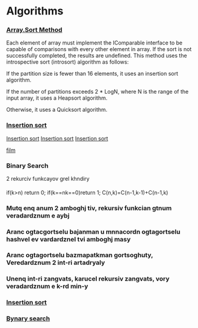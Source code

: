# Algorithms

### [Array.Sort Method](https://msdn.microsoft.com/en-us/library/6tf1f0bc(v=vs.110).aspx)
Each element of array must implement the IComparable interface to be capable of comparisons with every other element in array.
If the sort is not successfully completed, the results are undefined.
This method uses the introspective sort (introsort) algorithm as follows:

If the partition size is fewer than 16 elements, it uses an insertion sort algorithm.

If the number of partitions exceeds 2 * LogN, where N is the range of the input array, it uses a Heapsort algorithm.

Otherwise, it uses a Quicksort algorithm.


### [Insertion sort](https://www.khanacademy.org/computing/computer-science/algorithms/insertion-sort/a/insertion-sort)
[Insertion sort](http://interactivepython.org/runestone/static/pythonds/SortSearch/TheInsertionSort.html)
[Insertion sort](https://ru.wikipedia.org/wiki/%D0%A1%D0%BE%D1%80%D1%82%D0%B8%D1%80%D0%BE%D0%B2%D0%BA%D0%B0_%D0%B2%D1%81%D1%82%D0%B0%D0%B2%D0%BA%D0%B0%D0%BC%D0%B8)
[Insertion sort](https://www.tutorialspoint.com/data_structures_algorithms/insertion_sort_algorithm.htm)



[film](https://voriginale.tv/video/the-intern/)




### Binary Search


2 rekurciv funkcayov grel khndiry



#### 
if(k>n) return 0;
if(k==nk==0)return 1;
C(n,k)=C(n-1,k-1)+C(n-1,k)


### Mutq enq anum 2 amboghj tiv, rekursiv funkcian gtnum veradardznum e aybj

### Aranc ogtacgortselu bajanman u mnnacordn ogtagortselu hashvel ev vardardznel tvi amboghj masy

### Aranc ogtagortselu bazmapatkman gortsoghuty, Veredardznum 2 int-ri artadryaly

### Unenq int-ri zangvats, karucel rekursiv zangvats, vory veradardznum e k-rd min-y


### [Insertion sort]()

### [Bynary search]()




